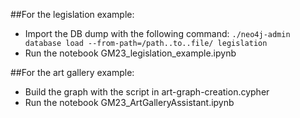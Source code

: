 ##For the legislation example:

- Import the DB dump with the following command:
`./neo4j-admin database load --from-path=/path..to..file/ legislation`
- Run the notebook GM23_legislation_example.ipynb


##For the art gallery example:

- Build the graph with the script in art-graph-creation.cypher
- Run the notebook GM23_ArtGalleryAssistant.ipynb

